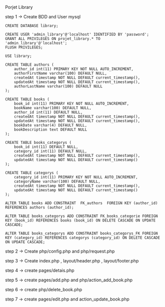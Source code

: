 Porjet Library


step 1 -> Create BDD and User mysql

    CREATE DATABASE library;

    CREATE USER 'admin_library'@'localhost' IDENTIFIED BY 'password';
    GRANT ALL PRIVILEGES ON projet_library.* TO 'admin_library'@'localhost';
    FLUSH PRIVILEGES;

    USE library;

    CREATE TABLE authors (
        author_id int(11) PRIMARY KEY NOT NULL AUTO_INCREMENT,
        authorFirstName varchar(100) DEFAULT NULL,
        createdAt timestamp NOT NULL DEFAULT current_timestamp(),
        updatedAt timestamp NOT NULL DEFAULT current_timestamp(),
        authorLastName varchar(100) DEFAULT NULL
    );

    CREATE TABLE books (
        book_id int(11) PRIMARY KEY NOT NULL AUTO_INCREMENT,
        bookName varchar(100) DEFAULT NULL,
        author_id int(11) DEFAULT NULL,
        createdAt timestamp NOT NULL DEFAULT current_timestamp(),
        updatedAt timestamp NOT NULL DEFAULT current_timestamp(),
        bookDate varchar(4) DEFAULT NULL,
        bookDescription text DEFAULT NULL
    );

    CREATE TABLE books_categorys (
        book_id int(11) DEFAULT NULL,
        category_id int(11) DEFAULT NULL,
        createdAt timestamp NOT NULL DEFAULT current_timestamp(),
        updatedAt timestamp NOT NULL DEFAULT current_timestamp()
    );

    CREATE TABLE categorys (
        category_id int(11) PRIMARY KEY NOT NULL AUTO_INCREMENT,
        categoryName varchar(100) DEFAULT NULL,
        createdAt timestamp NOT NULL DEFAULT current_timestamp(),
        updatedAt timestamp NOT NULL DEFAULT current_timestamp()
    );

    ALTER TABLE books ADD CONSTRAINT  FK_authors  FOREIGN KEY (author_id) REFERENCES authors (author_id);

    ALTER TABLE books_categorys ADD CONSTRAINT FK_books_categorie FOREIGN KEY (book_id) REFERENCES books (book_id) ON DELETE CASCADE ON UPDATE CASCADE;

    ALTER TABLE books_categorys ADD CONSTRAINT books_categorys_FK FOREIGN KEY (category_id) REFERENCES categorys (category_id) ON DELETE CASCADE ON UPDATE CASCADE;

step 2 -> Create php/config.php  and php/request.php

step 3 -> Create index.php , layout/header.php , layout/footer.php

step 4 -> create pages/detais.php 

step 5 -> create pages/add.php and php/action_add_book.php

step 6 -> create php/delete_book.php

step 7 -> create pages/edit.php and action_update_book.php

